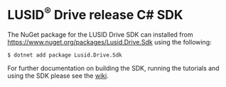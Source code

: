 # LUSID<sup>®</sup> Drive release C# SDK

The NuGet package for the LUSID Drive SDK can installed from https://www.nuget.org/packages/Lusid.Drive.Sdk using the following:

```
$ dotnet add package Lusid.Drive.Sdk
```

For further documentation on building the SDK, running the tutorials and using the SDK please see the [wiki](https://github.com/finbourne/lusid-sdk-csharp-preview/wiki).
